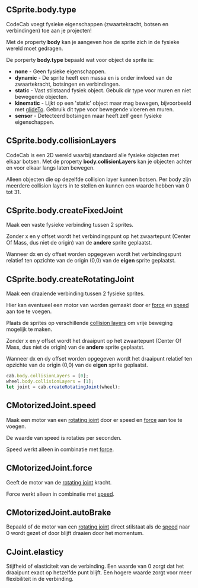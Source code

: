## CSprite.body.type

CodeCab voegt fysieke eigenschappen (zwaartekracht, botsen en verbindingen) toe aan je projecten!

Met de property **body** kan je aangeven hoe de sprite zich in de fysieke wereld moet gedragen.

De porperty **body.type** bepaald wat voor object de sprite is:

- **none** -  Geen fysieke eigenschappen.
- **dynamic** -  De sprite heeft een massa en is onder invloed van de zwaartekracht, botsingen en verbindingen.
- **static** -  Vast stilstaand fysiek object. Gebuik dir type voor muren en niet bewegende objecten.
- **kinematic** -  Lijkt op een 'static' object maar mag bewegen, bijvoorbeeld met [glideTo](CSprite.glideTo).
 Gebruik dit type voor bewegende vloeren en muren.
- **sensor** -  Detecteerd botsingen maar heeft zelf geen fysieke eigenschappen.

## CSprite.body.collisionLayers

CodeCab is een 2D wereld waarbij standaard alle fysieke objecten met elkaar botsen. Met de property **body.collisionLayers**
kan je objecten achter en voor elkaar langs laten bewegen.

Alleen objecten die op dezelfde collision layer kunnen botsen.
Per body zijn meerdere collision layers in te stellen en kunnen een waarde hebben van 0 tot 31.

## CSprite.body.createFixedJoint

Maak een vaste fysieke verbinding tussen 2 sprites.

Zonder x en y offset wordt het verbindingspunt op het zwaartepunt (Center Of Mass, dus niet de origin) van de
**andere** sprite geplaatst.

Wanneer dx en dy offset worden opgegeven wordt het verbindingspunt relatief ten opzichte van
de origin (0,0) van de **eigen** sprite geplaatst.

## CSprite.body.createRotatingJoint

Maak een draaiende verbinding tussen 2 fysieke sprites.

Hier kan eventueel een
motor van worden gemaakt door er [force](CRotatingJoint.force) en [speed](CRotatingJoint.speed)
aan toe te voegen.

Plaats de sprites op verschillende [collision layers](CSprite.body.collisionLayers) om
vrije beweging mogelijk te maken.

Zonder x en y offset wordt het draaipunt op het zwaartepunt (Center Of Mass, dus niet de origin) van de
**andere** sprite geplaatst.

Wanneer dx en dy offset worden opgegeven wordt het draaipunt relatief ten opzichte van
de origin (0,0) van de **eigen** sprite geplaatst.

```javascript
cab.body.collisionLayers = [0];
wheel.body.collisionLayers = [1];
let joint = cab.createRotatingJoint(wheel);
```

## CMotorizedJoint.speed

Maak een motor van een [rotating joint](CSprite.body.createRotatingJoint) door er speed en [force](CMotorizedJoint.force) aan toe te voegen.

De waarde van speed is rotaties per seconden.

Speed werkt alleen in combinatie met [force](CMotorizedJoint.force).


## CMotorizedJoint.force

Geeft de motor van de [rotating joint](CSprite.body.createRotatingJoint) kracht.

Force werkt alleen in combinatie met [speed](CMotorizedJoint.speed).

## CMotorizedJoint.autoBrake

Bepaald of de motor van een [rotating joint](CSprite.body.createRotatingJoint)
direct stilstaat als de [speed](CMotorizedJoint.speed) naar 0 wordt gezet of
door blijft draaien door het momentum.

## CJoint.elasticy

Stijfheid of elasticiteit van de verbinding. Een waarde van 0 zorgt
dat het draaipunt exact op hetzelfde punt blijft. Een hogere waarde
zorgt voor meer flexibiliteit in de verbinding.



